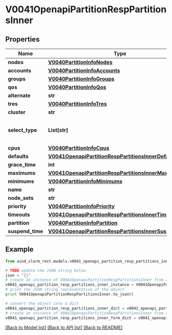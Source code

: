 # V0041OpenapiPartitionRespPartitionsInner


## Properties

Name | Type | Description | Notes
------------ | ------------- | ------------- | -------------
**nodes** | [**V0040PartitionInfoNodes**](V0040PartitionInfoNodes.md) |  | [optional] 
**accounts** | [**V0040PartitionInfoAccounts**](V0040PartitionInfoAccounts.md) |  | [optional] 
**groups** | [**V0040PartitionInfoGroups**](V0040PartitionInfoGroups.md) |  | [optional] 
**qos** | [**V0040PartitionInfoQos**](V0040PartitionInfoQos.md) |  | [optional] 
**alternate** | **str** | Alternate | [optional] 
**tres** | [**V0040PartitionInfoTres**](V0040PartitionInfoTres.md) |  | [optional] 
**cluster** | **str** | Cluster name | [optional] 
**select_type** | **List[str]** | Scheduler consumable resource selection type | [optional] 
**cpus** | [**V0040PartitionInfoCpus**](V0040PartitionInfoCpus.md) |  | [optional] 
**defaults** | [**V0041OpenapiPartitionRespPartitionsInnerDefaults**](V0041OpenapiPartitionRespPartitionsInnerDefaults.md) |  | [optional] 
**grace_time** | **int** | GraceTime | [optional] 
**maximums** | [**V0041OpenapiPartitionRespPartitionsInnerMaximums**](V0041OpenapiPartitionRespPartitionsInnerMaximums.md) |  | [optional] 
**minimums** | [**V0040PartitionInfoMinimums**](V0040PartitionInfoMinimums.md) |  | [optional] 
**name** | **str** | PartitionName | [optional] 
**node_sets** | **str** | NodeSets | [optional] 
**priority** | [**V0040PartitionInfoPriority**](V0040PartitionInfoPriority.md) |  | [optional] 
**timeouts** | [**V0041OpenapiPartitionRespPartitionsInnerTimeouts**](V0041OpenapiPartitionRespPartitionsInnerTimeouts.md) |  | [optional] 
**partition** | [**V0040PartitionInfoPartition**](V0040PartitionInfoPartition.md) |  | [optional] 
**suspend_time** | [**V0041OpenapiPartitionRespPartitionsInnerSuspendTime**](V0041OpenapiPartitionRespPartitionsInnerSuspendTime.md) |  | [optional] 

## Example

```python
from aind_slurm_rest.models.v0041_openapi_partition_resp_partitions_inner import V0041OpenapiPartitionRespPartitionsInner

# TODO update the JSON string below
json = "{}"
# create an instance of V0041OpenapiPartitionRespPartitionsInner from a JSON string
v0041_openapi_partition_resp_partitions_inner_instance = V0041OpenapiPartitionRespPartitionsInner.from_json(json)
# print the JSON string representation of the object
print V0041OpenapiPartitionRespPartitionsInner.to_json()

# convert the object into a dict
v0041_openapi_partition_resp_partitions_inner_dict = v0041_openapi_partition_resp_partitions_inner_instance.to_dict()
# create an instance of V0041OpenapiPartitionRespPartitionsInner from a dict
v0041_openapi_partition_resp_partitions_inner_form_dict = v0041_openapi_partition_resp_partitions_inner.from_dict(v0041_openapi_partition_resp_partitions_inner_dict)
```
[[Back to Model list]](../README.md#documentation-for-models) [[Back to API list]](../README.md#documentation-for-api-endpoints) [[Back to README]](../README.md)



